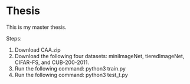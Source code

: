 # Thesis
This is my master thesis.

Steps:
1. Download CAA.zip
2. Download the following four datasets:
   miniImageNet, tieredImageNet, CIFAR-FS, and CUB-200-2011.
3. Run the following command:
   python3 train.py
4. Run the following command:
   python3 test_t.py
